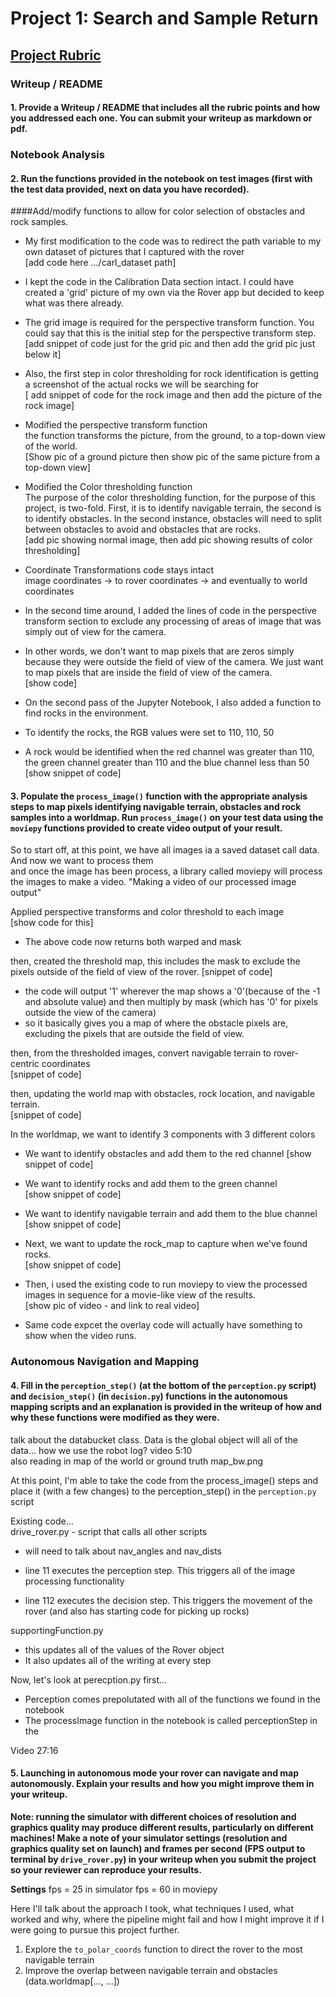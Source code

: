 # Project 1: Search and Sample Return

## [Project Rubric](https://review.udacity.com/#!/rubrics/916/view)

### Writeup / README

#### 1. Provide a Writeup / README that includes all the rubric points and how you addressed each one.  You can submit your writeup as markdown or pdf.  

### Notebook Analysis
#### 2. Run the functions provided in the notebook on test images (first with the test data provided, next on data you have recorded).
####Add/modify functions to allow for color selection of obstacles and rock samples.

- My first modification to the code was to redirect the path variable to my own dataset of pictures that I captured with the rover <br>
[add code here .../carl_dataset path] <br>
- I kept the code in the Calibration Data section intact.  I could have created a 'grid' picture of my own via the Rover app but decided to keep what was there already. <br>
- The grid image is required for the perspective transform function.  You could say that this is the initial step for the perspective transform step. <br>
[add snippet of code just for the grid pic and then add the grid pic just below it] <br>
- Also, the first step in color thresholding for rock identification is getting a screenshot of the actual rocks we will be searching for <br>
[ add snippet of code for the rock image and then add the picture of the rock image]


- Modified the perspective transform function <br>
the function transforms the picture, from the ground, to a top-down view of the world. <br>
[Show pic of a ground picture then show pic of the same picture from a top-down view]



- Modified the Color thresholding function <br>
The purpose of the color thresholding function, for the purpose of this project, is two-fold.  First, it is to identify navigable terrain, the second is to identify obstacles.  In the second instance, obstacles will need to split between obstacles to avoid and obstacles that are rocks. <br>
[add pic showing normal image, then add pic showing results of color thresholding]

- Coordinate Transformations code stays intact <br>
image coordinates -> to rover coordinates -> and eventually to world coordinates


- In the second time around, I added the lines of code in the perspective transform section to exclude any processing of areas of image that was simply out of view for the camera. <br>
- In other words, we don't want to map pixels that are zeros simply because they were outside the field of view of the camera. We just want to map pixels that are inside the field of view of the camera.<br>
[show code]

- On the second pass of the Jupyter Notebook, I also added a function to find rocks in the environment. <br>
- To identify the rocks, the RGB values were set to 110, 110, 50 <br>
- A rock would be identified when the red channel was greater than 110, the green channel greater than 110 and the blue channel less than 50 <br>
[show snippet of code]









#### 3. Populate the `process_image()` function with the appropriate analysis steps to map pixels identifying navigable terrain, obstacles and rock samples into a worldmap.  Run `process_image()` on your test data using the `moviepy` functions provided to create video output of your result.

So to start off, at this point, we have all images ia a saved dataset call data. And now we want to process them <br>
and once the image has been process, a library called moviepy will process the images to make a video.  "Making a video of our processed image output" <br>

Applied perspective transforms and color threshold to each image <br>
[show code for this] <br>
- The above code now returns both warped and mask

then, created the threshold map, this includes the mask to exclude the pixels outside of the field of view of the rover.
[snippet of code]
- the code will output '1' wherever the map shows a '0'(because of the -1 and absolute value) and then multiply by mask (which has '0' for pixels outside the view of the camera)<br>
- so it basically gives you a map of where the obstacle pixels are, excluding the pixels that are outside the field of view.

then, from the thresholded images, convert navigable terrain to rover-centric coordinates <br>
[snippet of code] <br>


then, updating the world map with obstacles, rock location, and navigable terrain. <br>
[snippet of code] <br>

In the worldmap, we want to identify 3 components with 3 different colors <br>
- We want to identify obstacles and add them to the red channel 
[show snippet of code] 

- We want to identify rocks and add them to the green channel <br>
[show snippet of code]

- We want to identify navigable terrain and add them to the blue channel <br>
[show snippet of code]


- Next, we want to update the rock_map to capture when we've found rocks. <br>
[show snippet of code]


- Then, i used the existing code to run moviepy to view the processed images in sequence for a movie-like view of the results. <br>
[show pic of video - and link to real video] <br>
- Same code expcet the overlay code will actually have something to show when the video runs.










### Autonomous Navigation and Mapping

#### 4. Fill in the `perception_step()` (at the bottom of the `perception.py` script) and `decision_step()` (in `decision.py`) functions in the autonomous mapping scripts and an explanation is provided in the writeup of how and why these functions were modified as they were.


talk about the databucket class.  Data is the global object will all of the data... how we use the robot log? video 5:10 <br>
also reading in map of the world or ground truth map_bw.png <br>

At this point, I'm able to take the code from the process_image() steps and place it (with a few changes) to the perception_step() in the `perception.py` script <br>

Existing code... <br>
drive_rover.py  - script that calls all other scripts <br>
- will need to talk about nav_angles and nav_dists <br>

- line 11 executes the perception step.  This triggers all of the image processing functionality <br>
- line 112 executes the decision step.  This triggers the movement of the rover (and also has starting code for picking up rocks)

supportingFunction.py
- this updates all of the values of the Rover object
- It also updates all of the writing at every step

Now, let's look at perecption.py first... <br>

- Perception comes prepolutated with all of the functions we found in the notebook <br>
- The processImage function in the notebook is called perceptionStep in the 

Video 27:16






#### 5. Launching in autonomous mode your rover can navigate and map autonomously.  Explain your results and how you might improve them in your writeup.  

**Note: running the simulator with different choices of resolution and graphics quality may produce different results, particularly on different machines!  Make a note of your simulator settings (resolution and graphics quality set on launch) and frames per second (FPS output to terminal by `drive_rover.py`) in your writeup when you submit the project so your reviewer can reproduce your results.**

**Settings**
fps = 25 in simulator
fps = 60 in moviepy

Here I'll talk about the approach I took, what techniques I used, what worked and why, where the pipeline might fail and how I might improve it if I were going to pursue this project further.  

1. Explore the `to_polar_coords` function to direct the rover to the most navigable terrain
2. Improve the overlap between navigable terrain and obstacles (data.worldmap[..., ...])






